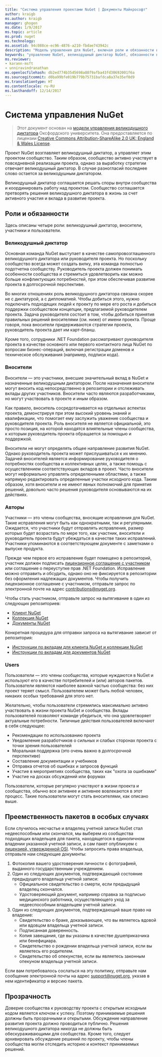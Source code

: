 ```yaml
---
title: "Система управления проектами NuGet | Документы Майкрософт"
author: kraigb
ms.author: kraigb
manager: ghogen
ms.date: 1/9/2017
ms.topic: article
ms.prod: nuget
ms.technology: 
ms.assetid: 94c088ce-ec96-4876-a210-fbdae743942c
description: "Модель управления для NuGet, включая роли и обязанности вносителей, участников и пользователей."
keywords: "управление NuGet, великодушный диктатор NuGet, обязанности вносителя, обязанности участника, обязанности пользователя"
ms.reviewer:
- karann-msft
- unniravindranathan
ms.openlocfilehash: db2ed774b35d5698a88f9afba43fd30692001f6a
ms.sourcegitcommit: d0ba99bfe019b779b75731bafdca8a37e35ef0d9
ms.translationtype: HT
ms.contentlocale: ru-RU
ms.lasthandoff: 12/14/2017
---
```

# <a name="nuget-governance"></a>Система управления NuGet

> Этот документ основан на [модели управления великодушного диктатора](http://www.oss-watch.ac.uk/resources/benevolentdictatorgovernancemodel) Оксфордского университета. Она предоставляется по лицензии [Creative Commons Attribution-ShareAlike 2.0 UK: England & Wales License](http://creativecommons.org/licenses/by-sa/2.0/uk/).

Проект NuGet возглавляет великодушный диктатор, а управляет этим проектом сообщество. Таким образом, сообщество активно участвует в повседневной реализации проекта, однако за выработку стратегии отвечает великодушный диктатор. В случае разногласий последнее слово остается за великодушным диктатором.

Великодушный диктатор соглашается решать споры внутри сообщества и координировать работу над проектом. Сообщество соглашается претворять решения великодушного диктатора в жизнь за счет активного участия и вклада в развитие проекта.

## <a name="roles-and-responsibilities"></a>Роли и обязанности

Здесь описаны четыре роли: великодушный диктатор, вносители, участники и пользователи.

### <a name="benevolent-dictator"></a>Великодушный диктатор

Основная команда NuGet выступает в качестве самопровозглашенного великодушного диктатора или руководителя проекта. Но поскольку сообщество всегда может создать вилку, эта команда полностью подотчетна сообществу. Руководитель проекта должен понимать особенности сообщества и стремиться удовлетворить как можно больше конфликтующих потребностей, при этом обеспечивая развитие проекта в долгосрочной перспективе.

Во многих отношениях роль великодушного диктатора связана скорее не с диктатурой, а с дипломатией. Чтобы добиться этого, нужно подключать подходящих людей к проекту по мере его роста и добиться поддержки сообществом концепции, предлагаемой руководителем проекта. Задача руководителя состоит в том, чтобы добиться принятия правильных решений вносителями (см. ниже) от имени проекта. Проще говоря, пока вносители придерживаются стратегии проекта, руководитель проекта дает им карт-бланш.

Кроме того, сотрудники .NET Foundation рассматривают руководителя проекта в качестве основного или первого контактного лица NuGet по вопросам бизнес-операций, включая регистрации доменов и техническое обслуживания (например, подписи кода).

### <a name="committers"></a>Вносители

Вносители — это участники, внесшие значительный вклад в NuGet и назначенные великодушным диктатором. После назначения вносители могут вносить код непосредственно в репозитории и отслеживать вклады других участников. Вносители часто являются разработчиками, но могут участвовать в проекте и иным образом.

Как правило, вноситель сосредотачивается на отдельных аспектах проекта, демонстрируя при этом высокий уровень знаний и квалификации, что помогает ему заслужить уважение сообщества и руководителя проекта. Роль вносителя не является официальной, это просто позиция, на которой находятся влиятельные члены сообщества, к которым руководитель проекта обращается за помощью и поддержкой.

Вносители не могут определять общее направление развития NuGet. Однако руководитель проекта может прислушиваться к их мнению. Задачей вносителей является информирование руководителя о потребностях сообщества и коллективных целях, а также помощь с осуществлением соответствующих вкладов в проект. Часто вносители могут неформально управлять определенными областями, а также напрямую редактировать определенные участки исходного кода. Таким образом, хотя вносители и не имеют явных полномочий для принятия решений, довольно часто решения руководителя основываются на их действиях.

### <a name="contributors"></a>Авторы

Участники — это члены сообщества, вносящие исправления для NuGet. Такие исправления могут быть как однократными, так и регулярными. Ожидается, что участники будут отправлять исправления, размер которых будет возрастать по мере того, как участник, вносители и руководитель проекта будут убеждаться в качестве таких исправлений. Участники упоминаются в соответствующем документе с заметками о выпуске продукта.

Прежде чем первое его исправление будет помещено в репозиторий, участник должен подписать [лицензионное соглашение с участником](http://en.wikipedia.org/wiki/Contributor_License_Agreement) или соглашение о переуступке прав .NET Foundation. Исправление можно отправить и обсудить, однако оно не фиксируется в репозитории без оформления надлежащих документов. Чтобы получить лицензионное соглашение с участником, отправьте запрос по электронной почте на адрес [contributions@nuget.org](mailto:contributions@nuget.org).

Чтобы стать участником, отправьте запрос на вытягивание в один из следующих репозиториев:

- [Клиент NuGet](https://github.com/NuGet/NuGet.Client)
- [Коллекция NuGet](https://github.com/nuget/nugetgallery)
- [Документы NuGet](https://github.com/nuget/nugetdocs)

Конкретная процедура для отправки запроса на вытягивание зависит от репозитория:

- [Инструкции по вкладам для клиента NuGet и коллекции NuGet](https://github.com/NuGet/Home/wiki/Contributing-to-NuGet)
- [Инструкции по вкладам для документов NuGet](https://github.com/NuGet/NuGetDocs/wiki/Contributing-to-NuGet-Documentation)

### <a name="users"></a>Users

Пользователи — это члены сообщества, которые нуждаются в NuGet и используют его в качестве потребителей и (или) авторов пакетов. Пользователи являются наиболее важной частью сообщества: без них проект теряет смысл. Пользователем может быть любой человек, никаких особых требований для этого нет.

Желательно, чтобы пользователи стремились максимально активно участвовать в жизни проекта NuGet и сообщества. Вклады пользователей позволяют команде убедиться, что она удовлетворяет актуальные потребности. Типичные действия пользователей включают в себя следующее:

- Рекомендации по использованию проекта
- Уведомление разработчиков о сильных и слабых сторонах проекта с точки зрения пользователей
- Моральная поддержка (это очень важно в долгосрочной перспективе)
- Составление документации и учебников
- Отправка отчетов об ошибках и запросов функций
- Участие в мероприятиях сообщества, таких как "охота за ошибками"
- Участие на досках обсуждений или форумах

Пользователи, которые регулярно участвуют в жизни проекта и сообщества, обычно все активнее и активнее вовлекаются в этот процесс. Такие пользователи могут стать вносителями, как описано выше.

## <a name="package-succession-under-special-circumstances"></a>Преемственность пакетов в особых случаях
Если случилось несчастье и владелец учетной записи NuGet стал недееспособным или скончался, мы выберем из сообщества подходящих владельцев для пакета, находящегося в единоличном владении указанной учетной записи, а сам пакет опубликуем с [лицензией, утвержденной OSI](https://opensource.org/licenses/alphabetical). Чтобы запросить права владельца, отправьте нам следующие документы:

1.  Фотокопия вашего удостоверения личности с фотографией, выданного государственным учреждением.
2.  Один из следующих документов, подтверждающий состояние предыдущего владельца учетной записи: 
    - Официальное свидетельство о смерти, если предыдущий владелец скончался.
    - Удостоверяющий документ, например справка за подписью медицинского работника, осуществляющего уход за недееспособным владельцем учетной записи.
3.  Один из следующих документов, подтверждающий ваше право на владение: 
    - Свидетельство о браке, доказывающее, что вы являетесь вдовой или вдовцом владельца учетной записи.
    - Подписанная доверенность.
    - Копия завещания, где вы указаны в качестве душеприказчика или бенефициара.
    - Свидетельство о рождении владельца учетной записи, если вы являетесь его родителем.
    - Свидетельство об опекунстве, если вы являетесь законным опекуном владельца учетной записи.
    
Если вам потребовалось сослаться на эту политику, отправьте нам сообщение электронной почты на адрес [support@nuget.org](mailto:support@nuget.org), указав в нем идентификатор и версию пакета.
    
## <a name="transparency"></a>Прозрачность

Доверие сообщества к руководству проекта с открытым исходным кодом является ключом к успеху. Поэтому принимаемые решения должны быть прозрачными и открытыми. Обсуждение направление развития проекта должно проводиться публично. Решения великодушного диктатора никогда не должны быть обескураживающими для сообщества. Кроме того, следует архивировать обсуждение решений по проекту, чтобы члены сообщества могли отследить историю и контекст принимаемых решений.
